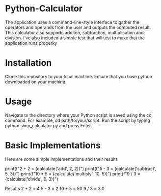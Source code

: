 # Python-Calculator

The application uses a command-line-style interface to gather the operators and operands from the user and outputs the computed result. This calculator also supports additon, subtraction, multiplication and division. I've also included a simple test that will test to make that the application runs properky

# Installation

Clone this repository to your local machine. Ensure that you have python downloaded on your machine.

# Usage
Navigate to the directory where your Python script is saved using the cd command. For example, cd path/to/your/script.
Run the script by typing python simp_calculator.py and press Enter.

# Basic Implementations
Here are some simple implementations and their results

print(f"2 + 2 = {calculate('add', 2, 2)}")
print(f"5 - 3 = {calculate('subtract', 5, 3)}")
print(f"10 * 5 = {calculate('multiply', 10, 5)}")
print(f"9 / 3 = {calculate('divide', 9, 3)}")

Results 
2 + 2 = 4
5 - 3 = 2
10 * 5 = 50
9 / 3 = 3.0
